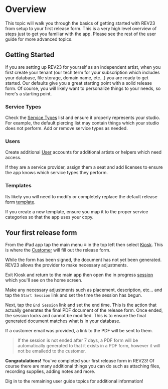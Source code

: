 # Overview

This topic will walk you through the basics of getting started with REV23 from setup to your first release form. This is a very high level overview of steps just to get you familiar with the app. Please see the rest of the user guide for more advanced topics.


## Getting Started

If you are setting up REV23 for yourself as an independent artist, when you first create your tenant (our tech term for your subscription which includes your database, file storage, domain name, etc...) you are ready to get started. Our defaults give you a great starting point with a solid release form. Of course, you will likely want to personalize things to your needs, so here's a starting point.

### Service Types
Check the [Service Types](settings/service-types.md) list and ensure it properly represents your studio. For example, the default piercing list may contain things which your studio does not perform. Add or remove service types as needed.

### Users
Create additional [User](concepts/users.md) accounts for additional artists or helpers which need access.

If they are a service provider, assign them a seat and add licenses to ensure the app knows which service types they perform.

### Templates
Its likely you will need to modify or completely replace the default release form [template](concepts/templates.md).

If you create a new template, ensure you map it to the proper service categories so that the app uses your copy.

## Your first release form

From the iPad app tap the main menu ≡ in the top left then select [Kiosk](concepts/kiosk.md). This is where the [Customer](concepts/customers.md) will fill out the release form.

While the form has been signed, the document has not yet been generated. REV23 allows the provider to make necessary adjustments.

Exit Kiosk and return to the main app then open the in progress [session](concepts/services.md) which you'll see on the home screen.

Make any necessary adjustments such as placement, description, etc... and tap the `Start Session` link and set the time the session has begun.

Next, tap the `End Session` link and set the end time. This is the action that actually generates the final PDF document of the release form. Once ended, the session locks and cannot be modified. This is to ensure the final generated document matches what is in your database.

If a customer email was provided, a link to the PDF will be sent to them.

> If the session is not ended after 7 days, a PDF form will be automatically generated to that it exists in a PDF form, however it will not be emailedd to the customer.

**Congratulations!** You've completed your first release form in REV23! Of course there are many additional things you can do such as attaching files, recording supplies, adding notes and more.

Dig in to the remaining user guide topics for additional information!